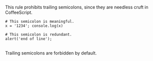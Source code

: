 This rule prohibits trailing semicolons, since they are needless
cruft in CoffeeScript.
<pre>
<code># This semicolon is meaningful.
x = '1234'; console.log(x)

# This semicolon is redundant.
alert('end of line');
</code>
</pre>
Trailing semicolons are forbidden by default.